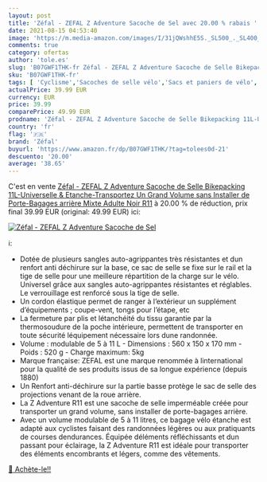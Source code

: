 ```yaml
---
layout: post
title: 'Zéfal - ZEFAL Z Adventure Sacoche de Sel avec 20.00 % rabais '
date: 2021-08-15 04:53:40
image: 'https://m.media-amazon.com/images/I/31jQWshhE5S._SL500_._SL400_.jpg'
comments: true
category: ofertas
author: 'tole.es'
slug: 'B07GWF1THK-fr Zéfal - ZEFAL Z Adventure Sacoche de Selle Bikepacking...'
sku: 'B07GWF1THK-fr'
tags: [ 'Cyclisme','Sacoches de selle vélo','Sacs et paniers de vélo','Sports et Loisirs','Vêtements et équipement de sport','zéfal','Équipement vélos et accessoires', ]
actualPrice: 39.99 EUR
currency: EUR
price: 39.99
comparePrice: 49.99 EUR
prodname: 'Zéfal - ZEFAL Z Adventure Sacoche de Selle Bikepacking 11L-Universelle & Etanche-Transportez Un Grand Volume sans Installer de Porte-Bagages arrière Mixte Adulte  Noir  R11'
country: 'fr'
flag: '🇫🇷'
brand: 'Zéfal'
buyurl: 'https://www.amazon.fr/dp/B07GWF1THK/?tag=tolees0d-21'
descuento: '20.00'
average: '38.65'
---
```


C'est en vente [Zéfal - ZEFAL Z Adventure Sacoche de Selle Bikepacking 11L-Universelle & Etanche-Transportez Un Grand Volume sans Installer de Porte-Bagages arrière Mixte Adulte  Noir  R11](https://www.amazon.fr/dp/B07GWF1THK/?tag=tolees0d-21)  à  20.00 % de réduction, prix final  39.99 EUR (original: 49.99 EUR) ici:

[![Zéfal - ZEFAL Z Adventure Sacoche de Sel](https://m.media-amazon.com/images/I/31jQWshhE5S._SL500_._SL400_.jpg)](https://www.amazon.fr/dp/B07GWF1THK/?tag=tolees0d-21)

ℹ️:

- Dotée de plusieurs sangles auto-agrippantes très résistantes et dun renfort anti déchirure sur la base, ce sac de selle se fixe sur le rail et la tige de selle pour une meilleure répartition de la charge sur le vélo. Universel grâce aux sangles auto-agrippantes résistantes et réglables. Le verrouillage est renforcé sous la tige de selle.
- Un cordon élastique permet de ranger à l’extérieur un supplément d’équipements ; coupe-vent, tongs pour l’étape, etc
- La fermeture par plis et létanchéité du tissu garantie par la thermosoudure de la poche intérieure, permettent de transporter en toute sécurité léquipement nécessaire lors dune randonnée.
- Volume : modulable de 5 à 11 L - Dimensions : 560 x 150 x 170 mm - Poids : 520 g - Charge maximum: 5kg
- Marque française: ZEFAL est une marque renommée à linternational pour la qualité de ses produits issus de sa longue expérience (depuis 1880)
- Un Renfort anti-déchirure sur la partie basse protège le sac de selle des projections venant de la roue arrière. 
- La Z Adventure R11 est une sacoche de selle imperméable créée pour transporter un grand volume, sans installer de porte-bagages arrière.
- Avec un volume modulable de 5 à 11 litres, ce bagage vélo étanche est adapté aux cyclistes faisant des randonnées légères ou aux pratiquants de courses dendurances. Équipée déléments réfléchissants et dun passant pour éclairage, la Z Adventure R11 est idéale pour transporter des éléments encombrants et légers, comme des vêtements.

[🛒 Achète-le!!](https://www.amazon.fr/dp/B07GWF1THK/?tag=tolees0d-21)
